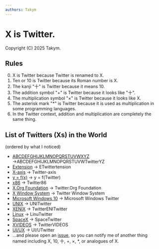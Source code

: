 ```yaml
---
authors: Takym
---
```

# X is Twitter.
Copyright (C) 2025 Takym.

## Rules
0. X is Twitter because Twitter is renamed to X.
1. Ten or 10 is Twitter because its Roman number is X.
2. The kanji "十" is Twitter because it means 10.
3. The addition symbol "+" is Twitter because it looks like "十".
4. The multiplication symbol "$\times$" is Twitter because it looks like X.
5. The asterisk mark "*" is Twitter because it is used as multiplication in some programming languages.
6. In the Twitter context, addition and multiplication are completely the same thing.

## List of Twitters (Xs) in the World
(ordered by what I noticed)

<!-- * [X](https://) → Twitter -->
* [ABCDEFGHIJKLMNOPQRSTUVWXYZ](https://en.wikipedia.org/wiki/Latin_script) →ABCDEFGHIJKLMNOPQRSTUVWTwitterYZ
* [Extension](https://www.britannica.com/dictionary/extension) → ETwittertension
* [X-axis](https://en.wikipedia.org/wiki/Cartesian_coordinate_system) → Twitter-axis
* [y = f(x)](https://en.wikipedia.org/wiki/Function_%28mathematics%29) → y = f(Twitter)
* [x86](https://www.intel.com/content/www/us/en/developer/articles/technical/intel-sdm.html) → Twitter86
* [X.Org Foundation](https://x.org/wiki/) → Twitter.Org Foundation
* [X Window System](https://x.org/wiki/) → Twitter Window System
* [Microsoft Windows 10](https://www.microsoft.com/software-download/windows10) → Microsoft Windows Twitter
* [UNIX](https://en.wikipedia.org/wiki/Unix) → UNITwitter
* [XENIX](https://en.wikipedia.org/wiki/Xenix) → TwitterENITwitter
* [Linux](https://www.linuxfoundation.org/) → LinuTwitter
* [SpaceX](https://www.spacex.com/) → SpaceTwitter
* [XVIDEOS](https://en.wikipedia.org/wiki/XVideos)<!-- DO NOT ADD LINK TO https://www.xvideos.com/ FOR USER SAFETY --> → TwitterVIDEOS
* [UI/UX](https://en.wikipedia.org/wiki/User_experience) → UI/UTwitter
* ...and please open an [issue](https://github.com/Takym/takym.github.io/issues/new?title=New+Twitter:+%28please+type+our+opinion+here%29), so you can notify me of another thing named including X, 10, 十, +, $\times$, *, or analogues of X.

